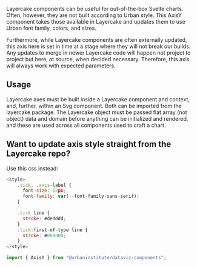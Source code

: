 Layercake components can be useful for out-of-the-box Svelte charts. Often, however, they are not built according to Urban style. This AxisY component takes those available in Layercake and updates them to use Urban font family, colors, and sizes.

Furthermore, while Layercake components are often externally updated, this axis here is set in time at a stage where they will not break our builds. Any updates to merge in newer Layercake code will happen not project to project but here, at source, when decided necessary. Therefore, this axis will always work with expected parameters.

## Usage

Layercake axes must be built inside a Layercake component and context, and, further, within an Svg component. Both can be imported from the layercake package. The Layercake object must be passed flat array (not object) data and domain before anything can be initialized and rendered, and these are used across all components used to craft a chart.

## Want to update axis style straight from the Layercake repo?

Use this css instead:

```js
<style>
    .tick, .axis-label {
      font-size: 12px;
      font-family: var(--font-family-sans-serif);
    }

    .tick line {
      stroke: #dedddd;
    }
    .tick:first-of-type line {
      stroke: #000000;
    }
</style>
```

```js
import { AxisY } from "@urbaninstitute/dataviz-components";
```
